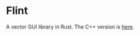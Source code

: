 # Flint
A vector GUI library in Rust. The C++ version is [here](https://github.com/floppyhammer/simple-vulkan-renderer).
